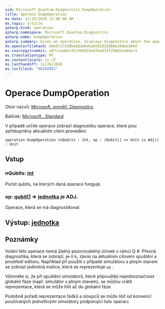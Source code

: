 ```yaml
---
uid: Microsoft.Quantum.Diagnostics.DumpOperation
title: Operace DumpOperation
ms.date: 11/25/2020 12:00:00 AM
ms.topic: article
qsharp.kind: operation
qsharp.namespace: Microsoft.Quantum.Diagnostics
qsharp.name: DumpOperation
qsharp.summary: Given an operation, displays diagnostics about the operation that are made available by the current execution target.
ms.openlocfilehash: b0e07173ddbeb8a96d4a85928258b6e30deb394d
ms.sourcegitcommit: a87c1aa8e7453360025e47ba614f25b02ea84ec3
ms.translationtype: MT
ms.contentlocale: cs-CZ
ms.lasthandoff: 11/26/2020
ms.locfileid: "96202052"
---
```

# <a name="dumpoperation-operation"></a>Operace DumpOperation

Obor názvů: [Microsoft. prověří. Diagnostics](xref:Microsoft.Quantum.Diagnostics)

Balíček: [Microsoft.. Standard](https://nuget.org/packages/Microsoft.Quantum.Standard)


V případě určité operace zobrazí diagnostiku operace, které jsou zpřístupněny aktuálním cílem provedení.

```qsharp
operation DumpOperation (nQubits : Int, op : (Qubit[] => Unit is Adj)) : Unit
```


## <a name="input"></a>Vstup

### <a name="nqubits--int"></a>nQubits: [int](xref:microsoft.quantum.lang-ref.int)

Počet qubits, na kterých daná operace funguje.


### <a name="op--qubit--unit--is-adj"></a>op: [qubit](xref:microsoft.quantum.lang-ref.qubit)[] => [jednotka](xref:microsoft.quantum.lang-ref.unit)  je ADJ.

Operace, která se má diagnostikovat



## <a name="output--unit"></a>Výstup: [jednotka](xref:microsoft.quantum.lang-ref.unit)



## <a name="remarks"></a>Poznámky

Volání této operace nemá žádný pozorovatelný účinek v rámci Q #. Přesná diagnostika, která se zobrazí, je-li k, závisí na aktuálním cílovém spuštění a prostředí editoru.
Například při použití v případě simulátoru s plným stavem se zobrazí jednotná matice, která se reprezentuje `op` .

Všimněte si, že při spuštění simulátorů, které připouštějí nejednoznačnost globální fáze (např. simulátor s plným stavem), se můžou vrátit reprezentace, která se může lišit až do globální fáze.

Podobně pořadí reprezentace řádků a sloupců se může lišit od konvencí používaných jednotlivými simulátory podporující tuto operaci.